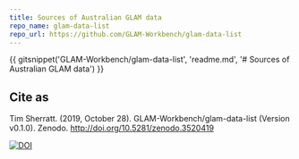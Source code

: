 ```yaml
---
title: Sources of Australian GLAM data
repo_name: glam-data-list
repo_url: https://github.com/GLAM-Workbench/glam-data-list
---
```


{{ gitsnippet('GLAM-Workbench/glam-data-list', 'readme.md', '# Sources of Australian GLAM data') }}

## Cite as

Tim Sherratt. (2019, October 28). GLAM-Workbench/glam-data-list (Version v0.1.0). Zenodo. <http://doi.org/10.5281/zenodo.3520419>

[![DOI](https://zenodo.org/badge/195511088.svg)](https://zenodo.org/badge/latestdoi/195511088)
